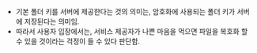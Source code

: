 - 기본 폴더 키를 서버에 제공한다는 것의 의미는, 암호화에 사용되는 폴더 키가 서버에 저장된다는 의미임.
- 따라서 사용자 입장에서는, 서비스 제공자가 나쁜 마음을 먹으면 파일을 복호화 할 수 있을 것이라는 걱정이 들 수 있다 판단함.
